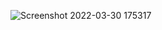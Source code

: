 ![Screenshot 2022-03-30 175317](https://user-images.githubusercontent.com/101981165/160835608-dfb4249b-be54-4f50-b5a0-6574c79ab108.png)
